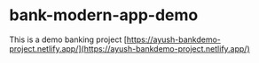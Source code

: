 # bank-modern-app-demo
This is a demo banking project 
[https://ayush-bankdemo-project.netlify.app/](https://ayush-bankdemo-project.netlify.app/)
